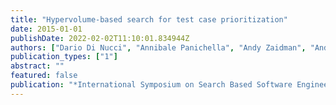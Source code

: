 ```yaml
---
title: "Hypervolume-based search for test case prioritization"
date: 2015-01-01
publishDate: 2022-02-02T11:10:01.834944Z
authors: ["Dario Di Nucci", "Annibale Panichella", "Andy Zaidman", "Andrea De Lucia"]
publication_types: ["1"]
abstract: ""
featured: false
publication: "*International Symposium on Search Based Software Engineering*"
---
```


